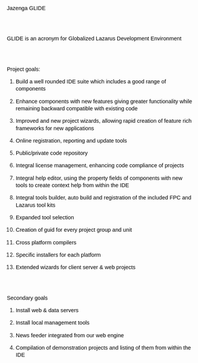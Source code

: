 <p style="margin-bottom: 0in; font-variant: normal; font-style: normal; font-weight: normal; line-height: 138%; text-decoration: none"><a name="docs-internal-guid-dc4c6eb6-849e-b4f6-0d17-a8cae8c74e33"></a>
<font color="#000000"><font face="Arial"><font size="2" style="font-size: 11pt"><span style="background: transparent">Jazenga
GLIDE</span></font></font></font></p>
<p><br/>
<br/>

</p>
<p style="margin-bottom: 0in; font-variant: normal; font-style: normal; font-weight: normal; line-height: 138%; text-decoration: none">
<font color="#000000"><font face="Arial"><font size="2" style="font-size: 11pt"><span style="background: transparent">GLIDE
is an acronym for Globalized Lazarus Development Environment</span></font></font></font></p>
<p><br/>
<br/>

</p>
<p style="margin-bottom: 0in; font-variant: normal; font-style: normal; font-weight: normal; line-height: 138%; text-decoration: none">
<font color="#000000"><font face="Arial"><font size="2" style="font-size: 11pt"><span style="background: transparent">Project
goals:</span></font></font></font></p>
<ol>
	<li/>
<p style="margin-bottom: 0in; background: transparent; font-variant: normal; font-style: normal; font-weight: normal; line-height: 138%; text-decoration: none">
	<font color="#000000"><font face="Arial"><font size="2" style="font-size: 11pt"><span style="background: transparent">Build
	a well rounded IDE suite which includes a good range of components</span></font></font></font></p>
	<li/>
<p style="margin-bottom: 0in; background: transparent; font-variant: normal; font-style: normal; font-weight: normal; line-height: 138%; text-decoration: none">
	<font color="#000000"><font face="Arial"><font size="2" style="font-size: 11pt"><span style="background: transparent">Enhance
	components with new features giving greater functionality while
	remaining backward compatible with existing code</span></font></font></font></p>
	<li/>
<p style="margin-bottom: 0in; background: transparent; font-variant: normal; font-style: normal; font-weight: normal; line-height: 138%; text-decoration: none">
	<font color="#000000"><font face="Arial"><font size="2" style="font-size: 11pt"><span style="background: transparent">Improved
	and new project wizards, allowing rapid creation of feature rich
	frameworks for new applications</span></font></font></font></p>
	<li/>
<p style="margin-bottom: 0in; background: transparent; font-variant: normal; font-style: normal; font-weight: normal; line-height: 138%; text-decoration: none">
	<font color="#000000"><font face="Arial"><font size="2" style="font-size: 11pt"><span style="background: transparent">Online
	registration, reporting and update tools</span></font></font></font></p>
	<li/>
<p style="margin-bottom: 0in; background: transparent; font-variant: normal; font-style: normal; font-weight: normal; line-height: 138%; text-decoration: none">
	<font color="#000000"><font face="Arial"><font size="2" style="font-size: 11pt"><span style="background: transparent">Public/private
	code repository</span></font></font></font></p>
	<li/>
<p style="margin-bottom: 0in; background: transparent; font-variant: normal; font-style: normal; font-weight: normal; line-height: 138%; text-decoration: none">
	<font color="#000000"><font face="Arial"><font size="2" style="font-size: 11pt"><span style="background: transparent">Integral
	license management, enhancing code compliance of projects</span></font></font></font></p>
	<li/>
<p style="margin-bottom: 0in; background: transparent; font-variant: normal; font-style: normal; font-weight: normal; line-height: 138%; text-decoration: none">
	<font color="#000000"><font face="Arial"><font size="2" style="font-size: 11pt"><span style="background: transparent">Integral
	help editor, using the property fields of components with new tools
	to create context help from within the IDE</span></font></font></font></p>
	<li/>
<p style="margin-bottom: 0in; background: transparent; font-variant: normal; font-style: normal; font-weight: normal; line-height: 138%; text-decoration: none">
	<font color="#000000"><font face="Arial"><font size="2" style="font-size: 11pt"><span style="background: transparent">Integral
	tools builder, auto build and registration of the included FPC and
	Lazarus tool kits</span></font></font></font></p>
	<li/>
<p style="margin-bottom: 0in; background: transparent; font-variant: normal; font-style: normal; font-weight: normal; line-height: 138%; text-decoration: none">
	<font color="#000000"><font face="Arial"><font size="2" style="font-size: 11pt"><span style="background: transparent">Expanded
	tool selection</span></font></font></font></p>
	<li/>
<p style="margin-bottom: 0in; background: transparent; font-variant: normal; font-style: normal; font-weight: normal; line-height: 138%; text-decoration: none">
	<font color="#000000"><font face="Arial"><font size="2" style="font-size: 11pt"><span style="background: transparent">Creation
	of guid for every project group and unit</span></font></font></font></p>
	<li/>
<p style="margin-bottom: 0in; background: transparent; font-variant: normal; font-style: normal; font-weight: normal; line-height: 138%; text-decoration: none">
	<font color="#000000"><font face="Arial"><font size="2" style="font-size: 11pt"><span style="background: transparent">Cross
	platform compilers</span></font></font></font></p>
	<li/>
<p style="margin-bottom: 0in; background: transparent; font-variant: normal; font-style: normal; font-weight: normal; line-height: 138%; text-decoration: none">
	<font color="#000000"><font face="Arial"><font size="2" style="font-size: 11pt"><span style="background: transparent">Specific
	installers for each platform</span></font></font></font></p>
	<li/>
<p style="margin-bottom: 0in; background: transparent; font-variant: normal; font-style: normal; font-weight: normal; line-height: 138%; text-decoration: none">
	<font color="#000000"><font face="Arial"><font size="2" style="font-size: 11pt"><span style="background: transparent">Extended
	wizards for client server &amp; web projects</span></font></font></font></p>
</ol>
<p><br/>
<br/>

</p>
<p style="margin-bottom: 0in; font-variant: normal; font-style: normal; font-weight: normal; line-height: 138%; text-decoration: none">
<font color="#000000"><font face="Arial"><font size="2" style="font-size: 11pt"><span style="background: transparent">Secondary
goals</span></font></font></font></p>
<ol>
	<li/>
<p style="margin-bottom: 0in; background: transparent; font-variant: normal; font-style: normal; font-weight: normal; line-height: 138%; text-decoration: none">
	<font color="#000000"><font face="Arial"><font size="2" style="font-size: 11pt"><span style="background: transparent">Install
	web &amp; data servers</span></font></font></font></p>
	<li/>
<p style="margin-bottom: 0in; background: transparent; font-variant: normal; font-style: normal; font-weight: normal; line-height: 138%; text-decoration: none">
	<font color="#000000"><font face="Arial"><font size="2" style="font-size: 11pt"><span style="background: transparent">Install
	local management tools</span></font></font></font></p>
	<li/>
<p style="margin-bottom: 0in; background: transparent; font-variant: normal; font-style: normal; font-weight: normal; line-height: 138%; text-decoration: none">
	<font color="#000000"><font face="Arial"><font size="2" style="font-size: 11pt"><span style="background: transparent">News
	feeder integrated from our web engine</span></font></font></font></p>
	<li/>
<p style="margin-bottom: 0in; background: transparent; font-variant: normal; font-style: normal; font-weight: normal; line-height: 138%; text-decoration: none">
	<font color="#000000"><font face="Arial"><font size="2" style="font-size: 11pt"><span style="background: transparent">Compilation
	of demonstration projects and listing of them from within the IDE</span></font></font></font></p>
</ol>
<p style="margin-bottom: 0in; line-height: 100%"><br/>

</p>
